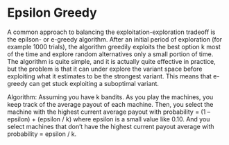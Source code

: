 # Epsilon Greedy

A common approach to balancing the exploitation-exploration tradeoff is the epilson- or e-greedy algorithm. After an initial period of exploration (for example 1000 trials), the algorithm greedily exploits the best option k most of the time and explore 
random alternatives only a small portion of time. The algorithm is quite simple, and it is actually quite effective in practice, but the problem is that it can under explore the variant space before exploiting what it estimates to be the strongest variant. This means that e-greedy can get stuck exploiting a suboptimal variant. 

Algorithm:
Assuming you have k bandits. As you play the machines, you keep track of the average payout of each machine. Then, you select the machine with the highest current average payout with probability = (1 – epsilon) + (epsilon / k) where epsilon is a small value like 0.10. And you select machines that don’t have the highest current payout average with probability = epsilon / k.

